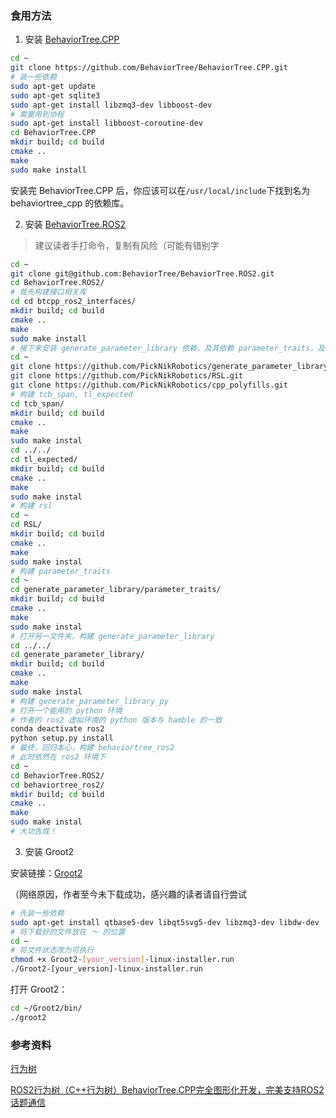 ### 食用方法

1. 安装 [BehaviorTree.CPP]()

```bash
cd ~
git clone https://github.com/BehaviorTree/BehaviorTree.CPP.git
# 装一些依赖
sudo apt-get update
sudo apt-get sqlite3
sudo apt-get install libzmq3-dev libboost-dev
# 需要用到协程
sudo apt-get install libboost-coroutine-dev 
cd BehaviorTree.CPP
mkdir build; cd build
cmake ..
make
sudo make install
```
安装完 BehaviorTree.CPP 后，你应该可以在`/usr/local/include`下找到名为 behaviortree_cpp 的依赖库。

2. 安装 [BehaviorTree.ROS2](https://github.com/BehaviorTree/BehaviorTree.ROS2)

> 建议读者手打命令，复制有风险（可能有错别字

```bash
cd ~
git clone git@github.com:BehaviorTree/BehaviorTree.ROS2.git
cd BehaviorTree.ROS2/
# 首先构建接口相关库
cd cd btcpp_ros2_interfaces/
mkdir build; cd build
cmake ..
make
sudo make install
# 接下来安装 generate_parameter_library 依赖，及其依赖 parameter_traits，及其依赖的依赖：tcb_span, tl_expected, rsl
cd ~
git clone https://github.com/PickNikRobotics/generate_parameter_library.git
git clone https://github.com/PickNikRobotics/RSL.git
git clone https://github.com/PickNikRobotics/cpp_polyfills.git
# 构建 tcb_span, tl_expected
cd tcb_span/
mkdir build; cd build
cmake ..
make
sudo make instal
cd ../../
cd tl_expected/
mkdir build; cd build
cmake ..
make
sudo make instal
# 构建 rsl
cd ~
cd RSL/
mkdir build; cd build
cmake ..
make
sudo make instal
# 构建 parameter_traits
cd ~
cd generate_parameter_library/parameter_traits/
mkdir build; cd build
cmake ..
make
sudo make instal
# 打开另一文件夹，构建 generate_parameter_library
cd ../../
cd generate_parameter_library/
mkdir build; cd build
cmake ..
make
sudo make instal
# 构建 generate_parameter_library_py
# 打开一个能用的 python 环境
# 作者的 ros2 虚拟环境的 python 版本与 hamble 的一致
conda deactivate ros2
python setup.py install
# 最终，回归本心，构建 behaviortree_ros2
# 此时依然在 ros2 环境下
cd ~
cd BehaviorTree.ROS2/
cd behaviortree_ros2/
mkdir build; cd build
cmake ..
make
sudo make instal
# 大功告成！
```

3. 安装 Groot2

安装链接：[Groot2](https://www.behaviortree.dev/groot/)

（网络原因，作者至今未下载成功，感兴趣的读者请自行尝试

```bash
# 先装一些依赖
sudo apt-get install qtbase5-dev libqt5svg5-dev libzmq3-dev libdw-dev
# 将下载好的文件放在 ～ 的位置
cd ~
# 将文件状态改为可执行
chmod +x Groot2-[your_version]-linux-installer.run
./Groot2-[your_version]-linux-installer.run
```

打开 Groot2：

```bash
cd ~/Groot2/bin/
./groot2
```


### 参考资料
[行为树](https://www.behaviortree.dev/)

[ROS2行为树（C++行为树）BehaviorTree.CPP完全图形化开发，完美支持ROS2话题通信](https://blog.csdn.net/m0_63671696/article/details/131945756)